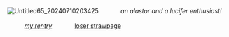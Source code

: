   ![Untitled65_20240710203425](https://c.tenor.com/6hWc_C_5HToAAAAd/tenor.gif)
  ㅤ   ㅤ
  ㅤ*an alastor and a lucifer enthusiast!*


ㅤㅤㅤ[*my rentry*](https://rentry.org/rosesforyourradio)ㅤㅤㅤㅤ[loser strawpage](https://inanotheruniverse.straw.page/)
